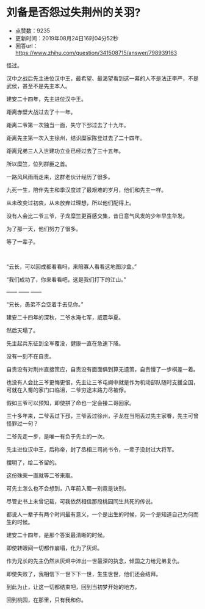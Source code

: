 # 刘备是否怨过失荆州的关羽?
- 点赞数：9235
- 更新时间：2019年08月24日16时04分52秒
- 回答url：https://www.zhihu.com/question/341508715/answer/798939163
<body>
 <p data-pid="aMYddwku">怪过。</p>
 <p data-pid="4i7vIcsJ">汉中之战后先主进位汉中王，最希望、最渴望看到这一幕的人不是法正李严，不是武侯，甚至不是先主本人。</p>
 <p data-pid="qRtBirDX">建安二十四年，先主进位汉中王。</p>
 <p data-pid="7Ji5wxRG">距离赤壁大战过去了十一年。</p>
 <p data-pid="hLaSjjni">距离二爷第一次独当一面，失守下邳过去了十九年。</p>
 <p data-pid="ffbs0oz4">距离先主第一次入主徐州，结识糜家陈登过去了二十四年。</p>
 <p data-pid="vaa9sNot">距离兄弟三人入世建功立业已经过去了三十五年。</p>
 <p data-pid="jzus3OJn">所以糜竺，位列群臣之首。</p>
 <p data-pid="k_ST1eR9">一路风风雨雨走来，这群老伙计经历了很多。</p>
 <p data-pid="FU27-6J2">九死一生，陪伴先主和季汉度过了最艰难的岁月，他们和先主一样。</p>
 <p data-pid="dSRviSOL">从未改变过初衷，从未放弃过理想，所以他们配得上。</p>
 <p data-pid="QVmmUYJz">没有人会比二爷三爷，子龙糜竺更百感交集，昔日意气风发的少年早生华发。</p>
 <p data-pid="jwWaMvil">为了那一天，他们努力了很多。</p>
 <p data-pid="jNcgYBBC">等了一辈子。</p>
 <p class="ztext-empty-paragraph"><br></p>
 <p data-pid="AI6vg_eW">“云长，可以回成都看看吗，来陪寡人看看这地图沙盒。”</p>
 <p data-pid="xkwqvFcj">“我们成功了，你来看看吧，这是我们打下的江山。”</p>
 <p data-pid="g0ZQCs_z">—— —— ——</p>
 <p data-pid="5d9uqkCr">“兄长，愚弟不会空着手去见你。”</p>
 <p data-pid="9pYdOpgY">建安二十四年的深秋，二爷水淹七军，威震华夏。</p>
 <p data-pid="qloHAR7p">然后天塌了。</p>
 <p data-pid="9-ltBK8Q">先主起兵东征到全军覆没，健康一直在急速下降。</p>
 <p data-pid="-oC_7r_s">没有一刻不在自责。</p>
 <p data-pid="7AgVMg5S">自责没有对荆州直接策应，自责没有面面俱到算无遗策，自责慢了一步棋差一着。</p>
 <p data-pid="oNEw1eEi">也没有人会比三爷更悔更恨，先主让三爷屯阆中就是作为机动部队随时支援全国，可就在入蜀的家门口临沮，二爷穷途末路力尽被俘。</p>
 <p data-pid="hg6QJmQH">假如三爷可以预知，即使拼了命也一定会接二哥回家。</p>
 <p data-pid="hFfJWm8R">三十多年来，二爷丢过下邳，三爷丢过徐州，子龙在当阳丢过先主家眷，先主可曾怪罪过一句？</p>
 <p data-pid="xZvdMaTd">二爷先走一步，是唯一有负于先主的一次。</p>
 <p data-pid="i_UfKCeb">先主进位汉中王，后称帝，封了丞相三司尚书令，一辈子没封过大将军。</p>
 <p data-pid="KvqHv7JW">摆明了，给二爷留的。</p>
 <p data-pid="giQcgU0a">这份殊荣一直就等二爷来取。</p>
 <p data-pid="X_4Jr4fu">可先主怎么也不会想到，八年前入蜀一别竟是诀别。</p>
 <p data-pid="oSjv50nB">尽管史书上未曾记载，可我依然相信那段桃园同生共死的传说。</p>
 <p data-pid="XuQ4Tezt">都说人一辈子有两个时间最有意义，一个是出生的时候，另一个是知道自己为何而生的时候。</p>
 <p data-pid="-I6vCyqv">建安二十四年，是那个答案最清晰的时候。</p>
 <p data-pid="BX9AMrh0">即使转眼间一切都作崩塌，化为了灰烬。</p>
 <p data-pid="KkLGDwa8">作为兄长的先主仍然从灰烬中淬出一世最深的执念，倾国之力给兄弟复仇。</p>
 <p data-pid="7gwmHxHw">即使失败了，我相信下一世下下一世，生生世世，他们还会结拜。</p>
 <p data-pid="D_sDPrB6">到此为止，让这一切都结束吧，回到当初梦开始的地方。</p>
 <p data-pid="9n-r4rdO">回到桃园，在那里，只有我和你。</p>
</body>